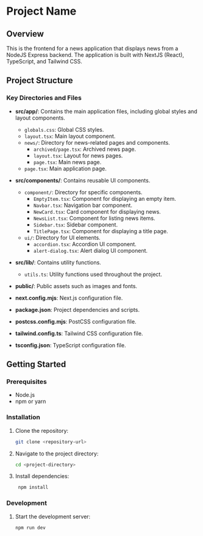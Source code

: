 # Project Name

## Overview

This is the frontend for a news application that displays news from a NodeJS Express backend. The application is built with NextJS (React), TypeScript, and Tailwind CSS.

## Project Structure

### Key Directories and Files

- **src/app/**: Contains the main application files, including global styles and layout components.

  - `globals.css`: Global CSS styles.
  - `layout.tsx`: Main layout component.
  - `news/`: Directory for news-related pages and components.
    - `archived/page.tsx`: Archived news page.
    - `layout.tsx`: Layout for news pages.
    - `page.tsx`: Main news page.
  - `page.tsx`: Main application page.

- **src/components/**: Contains reusable UI components.

  - `component/`: Directory for specific components.
    - `EmptyItem.tsx`: Component for displaying an empty item.
    - `Navbar.tsx`: Navigation bar component.
    - `NewCard.tsx`: Card component for displaying news.
    - `NewsList.tsx`: Component for listing news items.
    - `Sidebar.tsx`: Sidebar component.
    - `TitlePage.tsx`: Component for displaying a title page.
  - `ui/`: Directory for UI elements.
    - `accordion.tsx`: Accordion UI component.
    - `alert-dialog.tsx`: Alert dialog UI component.

- **src/lib/**: Contains utility functions.

  - `utils.ts`: Utility functions used throughout the project.

- **public/**: Public assets such as images and fonts.

- **next.config.mjs**: Next.js configuration file.

- **package.json**: Project dependencies and scripts.

- **postcss.config.mjs**: PostCSS configuration file.

- **tailwind.config.ts**: Tailwind CSS configuration file.

- **tsconfig.json**: TypeScript configuration file.

## Getting Started

### Prerequisites

- Node.js
- npm or yarn

### Installation

1. Clone the repository:

   ```sh
   git clone <repository-url>
   ```

2. Navigate to the project directory:

   ```sh
   cd <project-directory>
   ```

3. Install dependencies:

   ```sh
    npm install
   ```

### Development

1. Start the development server:

   ```sh
   npm run dev
   ```
